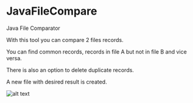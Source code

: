 # JavaFileCompare
Java File Comparator 

With this tool you can compare 2 files records.

You can find common records, records in file A but not in file B and vice versa.

There is also an option to delete duplicate records.

A new file with desired result is created.

![alt text](https://raw.githubusercontent.com/EutiziStefano/JavaFileCompare/blob/master/screenshot.jpeg)
